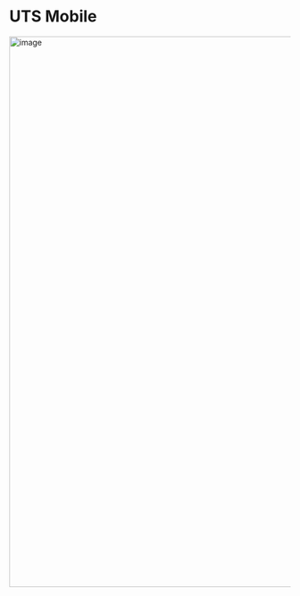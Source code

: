 # UTS Mobile

<img width="554" height="986" alt="image" src="https://github.com/user-attachments/assets/7267cc4f-7750-4b8a-89d8-1f384856480b" />
